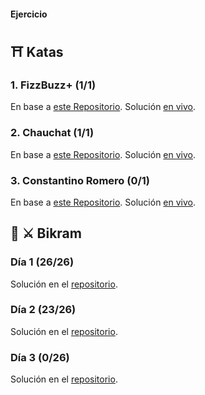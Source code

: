 #### Ejercicio 


## ⛩ Katas

### 1. FizzBuzz+ (1/1)
En base a [este Repositorio](https://github.com/TheBridge-FullStackDeveloper/fundamentos-de-programacion-kata-fizzbuzz).
Solución [en vivo](https://replit.com/@PalaGato76219/TBW3-JSBizzfuzz#index.js).

### 2. Chauchat (1/1)
En base a [este Repositorio](https://github.com/TheBridge-FullStackDeveloper/fundamentos-de-programacion-kata-chauchat).
Solución [en vivo](https://replit.com/@PalaGato76219/TBW3-JSChauchat#index.js).

### 3. Constantino Romero (0/1)
En base a [este Repositorio](https://github.com/TheBridge-FullStackDeveloper/fundamentos-de-programacion-kata-constantino-romero).
Solución [en vivo](https://replit.com/@PalaGato76219/TBw3-JSConstantino-Romero#index.js).


## 🏰 ⚔️ Bikram

### Día 1 (26/26)
Solución en el [repositorio](https://github.com/TommyTraddles/TB_W3-JS_Bikram-1).

### Día 2 (23/26)
Solución en el [repositorio](https://github.com/TommyTraddles/TB_W3-JS_Bikram-2).

### Día 3 (0/26)
Solución en el [repositorio](https://github.com/TommyTraddles/TB_W3-JS_Bikram-3).

